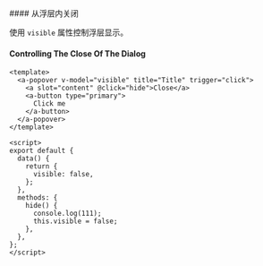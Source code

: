 <cn>
#### 从浮层内关闭 

使用 `visible` 属性控制浮层显示。
</cn>
<us>
#### Controlling The Close Of The Dialog
</us>

```tpl
<template>
  <a-popover v-model="visible" title="Title" trigger="click">
    <a slot="content" @click="hide">Close</a>
    <a-button type="primary">
      Click me
    </a-button>
  </a-popover>
</template>

<script>
export default {
  data() {
    return {
      visible: false,
    };
  },
  methods: {
    hide() {
      console.log(111);
      this.visible = false;
    },
  },
};
</script>
```